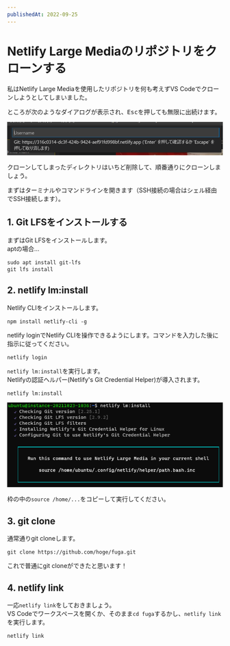 ```yaml
---
publishedAt: 2022-09-25
---
```


# Netlify Large Mediaのリポジトリをクローンする

私はNetlify Large Mediaを使用したリポジトリを何も考えずVS Codeでクローンしようとしてしまいました。

ところが次のようなダイアログが表示され、<kbd>Esc</kbd>を押しても無限に出続けます。

![](vscode.webp "Escを押してもUsernameとPasswordを延々と聞かれ続ける")

クローンしてしまったディレクトリはいちど削除して、順番通りにクローンしましょう。

まずはターミナルやコマンドラインを開きます（SSH接続の場合はシェル経由でSSH接続します）。

## 1. Git LFSをインストールする
まずはGit LFSをインストールします。  
aptの場合…

```
sudo apt install git-lfs
git lfs install
```

## 2. netlify lm:install
Netlify CLIをインストールします。

```
npm install netlify-cli -g
```

netlify loginでNetlify CLIを操作できるようにします。コマンドを入力した後に指示に従ってください。

```
netlify login
```

`netlify lm:install`を実行します。  
Netlifyの認証ヘルパー(Netlify's Git Credential Helper)が導入されます。

```
netlify lm:install
```

![](lm%20install.webp)

枠の中の`source /home/...`をコピーして実行してください。

## 3. git clone
通常通りgit cloneします。

```
git clone https://github.com/hoge/fuga.git
```

これで普通にgit cloneができたと思います！

## 4. netlify link
一応`netlify link`をしておきましょう。  
VS Codeでワークスペースを開くか、そのまま`cd fuga`するかし、`netlify link`を実行します。

```
netlify link
```
